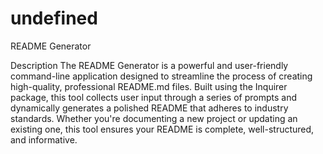 # undefined

README Generator

Description
The README Generator is a powerful and user-friendly command-line application designed to streamline the process of creating high-quality, professional README.md files. Built using the Inquirer package, this tool collects user input through a series of prompts and dynamically generates a polished README that adheres to industry standards. Whether you're documenting a new project or updating an existing one, this tool ensures your README is complete, well-structured, and informative.
